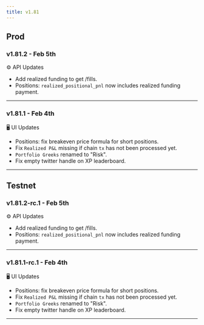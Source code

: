 ```yaml
---
title: v1.81
---
```


## Prod
### v1.81.2 - Feb 5th
⚙️ API Updates
* Add realized funding to get /fills.
* Positions: `realized_positional_pnl` now includes realized funding payment.
---

### v1.81.1 - Feb 4th
🖥️  UI Updates
* Positions: fix breakeven price formula for short positions.
* Fix `Realized P&L` missing if chain `tx` has not been processed yet.
* `Portfolio Greeks` renamed to "Risk".
* Fix empty twitter handle on XP leaderboard.
---

## Testnet
### v1.81.2-rc.1 - Feb 5th
⚙️ API Updates
* Add realized funding to get /fills.
* Positions: `realized_positional_pnl` now includes realized funding payment.
---

### v1.81.1-rc.1 - Feb 4th
🖥️  UI Updates
* Positions: fix breakeven price formula for short positions.
* Fix `Realized P&L` missing if chain `tx` has not been processed yet.
* `Portfolio Greeks` renamed to "Risk".
* Fix empty twitter handle on XP leaderboard.
---

